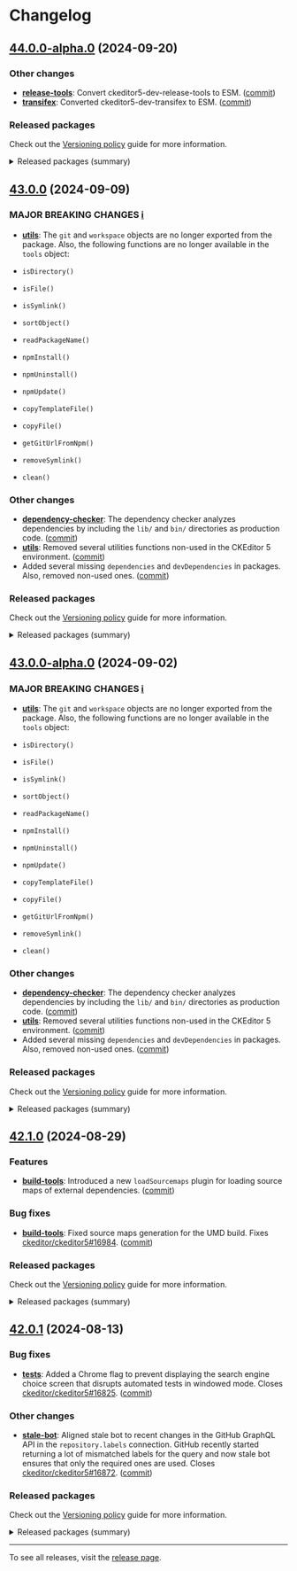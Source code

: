 Changelog
=========

## [44.0.0-alpha.0](https://github.com/ckeditor/ckeditor5-dev/compare/v43.0.0...v44.0.0-alpha.0) (2024-09-20)

### Other changes

* **[release-tools](https://www.npmjs.com/package/@ckeditor/ckeditor5-dev-release-tools)**: Convert ckeditor5-dev-release-tools to ESM. ([commit](https://github.com/ckeditor/ckeditor5-dev/commit/22d7d9d98de7983aa43f749a5b3697862c2c43c9))
* **[transifex](https://www.npmjs.com/package/@ckeditor/ckeditor5-dev-transifex)**: Converted ckeditor5-dev-transifex to ESM. ([commit](https://github.com/ckeditor/ckeditor5-dev/commit/a37d6430b973ead4627fd51b0f4d0a8c24335455))

### Released packages

Check out the [Versioning policy](https://ckeditor.com/docs/ckeditor5/latest/framework/guides/support/versioning-policy.html) guide for more information.

<details>
<summary>Released packages (summary)</summary>

Other releases:

* [@ckeditor/ckeditor5-dev-build-tools](https://www.npmjs.com/package/@ckeditor/ckeditor5-dev-build-tools/v/44.0.0-alpha.0): v43.0.0 => v44.0.0-alpha.0
* [@ckeditor/ckeditor5-dev-bump-year](https://www.npmjs.com/package/@ckeditor/ckeditor5-dev-bump-year/v/44.0.0-alpha.0): v43.0.0 => v44.0.0-alpha.0
* [@ckeditor/ckeditor5-dev-ci](https://www.npmjs.com/package/@ckeditor/ckeditor5-dev-ci/v/44.0.0-alpha.0): v43.0.0 => v44.0.0-alpha.0
* [@ckeditor/ckeditor5-dev-dependency-checker](https://www.npmjs.com/package/@ckeditor/ckeditor5-dev-dependency-checker/v/44.0.0-alpha.0): v43.0.0 => v44.0.0-alpha.0
* [@ckeditor/ckeditor5-dev-docs](https://www.npmjs.com/package/@ckeditor/ckeditor5-dev-docs/v/44.0.0-alpha.0): v43.0.0 => v44.0.0-alpha.0
* [@ckeditor/ckeditor5-dev-release-tools](https://www.npmjs.com/package/@ckeditor/ckeditor5-dev-release-tools/v/44.0.0-alpha.0): v43.0.0 => v44.0.0-alpha.0
* [@ckeditor/ckeditor5-dev-stale-bot](https://www.npmjs.com/package/@ckeditor/ckeditor5-dev-stale-bot/v/44.0.0-alpha.0): v43.0.0 => v44.0.0-alpha.0
* [@ckeditor/ckeditor5-dev-tests](https://www.npmjs.com/package/@ckeditor/ckeditor5-dev-tests/v/44.0.0-alpha.0): v43.0.0 => v44.0.0-alpha.0
* [@ckeditor/ckeditor5-dev-transifex](https://www.npmjs.com/package/@ckeditor/ckeditor5-dev-transifex/v/44.0.0-alpha.0): v43.0.0 => v44.0.0-alpha.0
* [@ckeditor/ckeditor5-dev-translations](https://www.npmjs.com/package/@ckeditor/ckeditor5-dev-translations/v/44.0.0-alpha.0): v43.0.0 => v44.0.0-alpha.0
* [@ckeditor/ckeditor5-dev-utils](https://www.npmjs.com/package/@ckeditor/ckeditor5-dev-utils/v/44.0.0-alpha.0): v43.0.0 => v44.0.0-alpha.0
* [@ckeditor/ckeditor5-dev-web-crawler](https://www.npmjs.com/package/@ckeditor/ckeditor5-dev-web-crawler/v/44.0.0-alpha.0): v43.0.0 => v44.0.0-alpha.0
* [@ckeditor/typedoc-plugins](https://www.npmjs.com/package/@ckeditor/typedoc-plugins/v/44.0.0-alpha.0): v43.0.0 => v44.0.0-alpha.0
</details>


## [43.0.0](https://github.com/ckeditor/ckeditor5-dev/compare/v42.1.0...v43.0.0) (2024-09-09)

### MAJOR BREAKING CHANGES [ℹ️](https://ckeditor.com/docs/ckeditor5/latest/framework/guides/support/versioning-policy.html#major-and-minor-breaking-changes)

* **[utils](https://www.npmjs.com/package/@ckeditor/ckeditor5-dev-utils)**: The `git` and `workspace` objects are no longer exported from the package. Also, the following functions are no longer available in the `tools` object:

* `isDirectory()`
* `isFile()`
* `isSymlink()`
* `sortObject()`
* `readPackageName()`
* `npmInstall()`
* `npmUninstall()`
* `npmUpdate()`
* `copyTemplateFile()`
* `copyFile()`
* `getGitUrlFromNpm()`
* `removeSymlink()`
* `clean()`

### Other changes

* **[dependency-checker](https://www.npmjs.com/package/@ckeditor/ckeditor5-dev-dependency-checker)**: The dependency checker analyzes dependencies by including the `lib/` and `bin/` directories as production code. ([commit](https://github.com/ckeditor/ckeditor5-dev/commit/e84c7019a61fa31c233e961afed014c1c9303989))
* **[utils](https://www.npmjs.com/package/@ckeditor/ckeditor5-dev-utils)**: Removed several utilities functions non-used in the CKEditor 5 environment. ([commit](https://github.com/ckeditor/ckeditor5-dev/commit/e84c7019a61fa31c233e961afed014c1c9303989))
* Added several missing `dependencies` and `devDependencies` in packages. Also, removed non-used ones. ([commit](https://github.com/ckeditor/ckeditor5-dev/commit/e84c7019a61fa31c233e961afed014c1c9303989))

### Released packages

Check out the [Versioning policy](https://ckeditor.com/docs/ckeditor5/latest/framework/guides/support/versioning-policy.html) guide for more information.

<details>
<summary>Released packages (summary)</summary>

Other releases:

* [@ckeditor/ckeditor5-dev-build-tools](https://www.npmjs.com/package/@ckeditor/ckeditor5-dev-build-tools/v/43.0.0): v42.1.0 => v43.0.0
* [@ckeditor/ckeditor5-dev-bump-year](https://www.npmjs.com/package/@ckeditor/ckeditor5-dev-bump-year/v/43.0.0): v42.1.0 => v43.0.0
* [@ckeditor/ckeditor5-dev-ci](https://www.npmjs.com/package/@ckeditor/ckeditor5-dev-ci/v/43.0.0): v42.1.0 => v43.0.0
* [@ckeditor/ckeditor5-dev-dependency-checker](https://www.npmjs.com/package/@ckeditor/ckeditor5-dev-dependency-checker/v/43.0.0): v42.1.0 => v43.0.0
* [@ckeditor/ckeditor5-dev-docs](https://www.npmjs.com/package/@ckeditor/ckeditor5-dev-docs/v/43.0.0): v42.1.0 => v43.0.0
* [@ckeditor/ckeditor5-dev-release-tools](https://www.npmjs.com/package/@ckeditor/ckeditor5-dev-release-tools/v/43.0.0): v42.1.0 => v43.0.0
* [@ckeditor/ckeditor5-dev-stale-bot](https://www.npmjs.com/package/@ckeditor/ckeditor5-dev-stale-bot/v/43.0.0): v42.1.0 => v43.0.0
* [@ckeditor/ckeditor5-dev-tests](https://www.npmjs.com/package/@ckeditor/ckeditor5-dev-tests/v/43.0.0): v42.1.0 => v43.0.0
* [@ckeditor/ckeditor5-dev-transifex](https://www.npmjs.com/package/@ckeditor/ckeditor5-dev-transifex/v/43.0.0): v42.1.0 => v43.0.0
* [@ckeditor/ckeditor5-dev-translations](https://www.npmjs.com/package/@ckeditor/ckeditor5-dev-translations/v/43.0.0): v42.1.0 => v43.0.0
* [@ckeditor/ckeditor5-dev-utils](https://www.npmjs.com/package/@ckeditor/ckeditor5-dev-utils/v/43.0.0): v42.1.0 => v43.0.0
* [@ckeditor/ckeditor5-dev-web-crawler](https://www.npmjs.com/package/@ckeditor/ckeditor5-dev-web-crawler/v/43.0.0): v42.1.0 => v43.0.0
* [@ckeditor/jsdoc-plugins](https://www.npmjs.com/package/@ckeditor/jsdoc-plugins/v/43.0.0): v42.1.0 => v43.0.0
* [@ckeditor/typedoc-plugins](https://www.npmjs.com/package/@ckeditor/typedoc-plugins/v/43.0.0): v42.1.0 => v43.0.0
</details>


## [43.0.0-alpha.0](https://github.com/ckeditor/ckeditor5-dev/compare/v42.1.0...v43.0.0-alpha.0) (2024-09-02)

### MAJOR BREAKING CHANGES [ℹ️](https://ckeditor.com/docs/ckeditor5/latest/framework/guides/support/versioning-policy.html#major-and-minor-breaking-changes)

* **[utils](https://www.npmjs.com/package/@ckeditor/ckeditor5-dev-utils)**: The `git` and `workspace` objects are no longer exported from the package. Also, the following functions are no longer available in the `tools` object:

* `isDirectory()`
* `isFile()`
* `isSymlink()`
* `sortObject()`
* `readPackageName()`
* `npmInstall()`
* `npmUninstall()`
* `npmUpdate()`
* `copyTemplateFile()`
* `copyFile()`
* `getGitUrlFromNpm()`
* `removeSymlink()`
* `clean()`

### Other changes

* **[dependency-checker](https://www.npmjs.com/package/@ckeditor/ckeditor5-dev-dependency-checker)**: The dependency checker analyzes dependencies by including the `lib/` and `bin/` directories as production code. ([commit](https://github.com/ckeditor/ckeditor5-dev/commit/e84c7019a61fa31c233e961afed014c1c9303989))
* **[utils](https://www.npmjs.com/package/@ckeditor/ckeditor5-dev-utils)**: Removed several utilities functions non-used in the CKEditor 5 environment. ([commit](https://github.com/ckeditor/ckeditor5-dev/commit/e84c7019a61fa31c233e961afed014c1c9303989))
* Added several missing `dependencies` and `devDependencies` in packages. Also, removed non-used ones. ([commit](https://github.com/ckeditor/ckeditor5-dev/commit/e84c7019a61fa31c233e961afed014c1c9303989))

### Released packages

Check out the [Versioning policy](https://ckeditor.com/docs/ckeditor5/latest/framework/guides/support/versioning-policy.html) guide for more information.

<details>
<summary>Released packages (summary)</summary>

Other releases:

* [@ckeditor/ckeditor5-dev-build-tools](https://www.npmjs.com/package/@ckeditor/ckeditor5-dev-build-tools/v/43.0.0-alpha.0): v42.1.0 => v43.0.0-alpha.0
* [@ckeditor/ckeditor5-dev-bump-year](https://www.npmjs.com/package/@ckeditor/ckeditor5-dev-bump-year/v/43.0.0-alpha.0): v42.1.0 => v43.0.0-alpha.0
* [@ckeditor/ckeditor5-dev-ci](https://www.npmjs.com/package/@ckeditor/ckeditor5-dev-ci/v/43.0.0-alpha.0): v42.1.0 => v43.0.0-alpha.0
* [@ckeditor/ckeditor5-dev-dependency-checker](https://www.npmjs.com/package/@ckeditor/ckeditor5-dev-dependency-checker/v/43.0.0-alpha.0): v42.1.0 => v43.0.0-alpha.0
* [@ckeditor/ckeditor5-dev-docs](https://www.npmjs.com/package/@ckeditor/ckeditor5-dev-docs/v/43.0.0-alpha.0): v42.1.0 => v43.0.0-alpha.0
* [@ckeditor/ckeditor5-dev-release-tools](https://www.npmjs.com/package/@ckeditor/ckeditor5-dev-release-tools/v/43.0.0-alpha.0): v42.1.0 => v43.0.0-alpha.0
* [@ckeditor/ckeditor5-dev-stale-bot](https://www.npmjs.com/package/@ckeditor/ckeditor5-dev-stale-bot/v/43.0.0-alpha.0): v42.1.0 => v43.0.0-alpha.0
* [@ckeditor/ckeditor5-dev-tests](https://www.npmjs.com/package/@ckeditor/ckeditor5-dev-tests/v/43.0.0-alpha.0): v42.1.0 => v43.0.0-alpha.0
* [@ckeditor/ckeditor5-dev-transifex](https://www.npmjs.com/package/@ckeditor/ckeditor5-dev-transifex/v/43.0.0-alpha.0): v42.1.0 => v43.0.0-alpha.0
* [@ckeditor/ckeditor5-dev-translations](https://www.npmjs.com/package/@ckeditor/ckeditor5-dev-translations/v/43.0.0-alpha.0): v42.1.0 => v43.0.0-alpha.0
* [@ckeditor/ckeditor5-dev-utils](https://www.npmjs.com/package/@ckeditor/ckeditor5-dev-utils/v/43.0.0-alpha.0): v42.1.0 => v43.0.0-alpha.0
* [@ckeditor/ckeditor5-dev-web-crawler](https://www.npmjs.com/package/@ckeditor/ckeditor5-dev-web-crawler/v/43.0.0-alpha.0): v42.1.0 => v43.0.0-alpha.0
* [@ckeditor/jsdoc-plugins](https://www.npmjs.com/package/@ckeditor/jsdoc-plugins/v/43.0.0-alpha.0): v42.1.0 => v43.0.0-alpha.0
* [@ckeditor/typedoc-plugins](https://www.npmjs.com/package/@ckeditor/typedoc-plugins/v/43.0.0-alpha.0): v42.1.0 => v43.0.0-alpha.0
</details>


## [42.1.0](https://github.com/ckeditor/ckeditor5-dev/compare/v42.0.1...v42.1.0) (2024-08-29)

### Features

* **[build-tools](https://www.npmjs.com/package/@ckeditor/ckeditor5-dev-build-tools)**: Introduced a new `loadSourcemaps` plugin for loading source maps of external dependencies. ([commit](https://github.com/ckeditor/ckeditor5-dev/commit/defb966ca3e090d062d173e5098a2325696491ec))

### Bug fixes

* **[build-tools](https://www.npmjs.com/package/@ckeditor/ckeditor5-dev-build-tools)**: Fixed source maps generation for the UMD build. Fixes [ckeditor/ckeditor5#16984](https://github.com/ckeditor/ckeditor5/issues/16984). ([commit](https://github.com/ckeditor/ckeditor5-dev/commit/defb966ca3e090d062d173e5098a2325696491ec))

### Released packages

Check out the [Versioning policy](https://ckeditor.com/docs/ckeditor5/latest/framework/guides/support/versioning-policy.html) guide for more information.

<details>
<summary>Released packages (summary)</summary>

Releases containing new features:

* [@ckeditor/ckeditor5-dev-build-tools](https://www.npmjs.com/package/@ckeditor/ckeditor5-dev-build-tools/v/42.1.0): v42.0.1 => v42.1.0

Other releases:

* [@ckeditor/ckeditor5-dev-bump-year](https://www.npmjs.com/package/@ckeditor/ckeditor5-dev-bump-year/v/42.1.0): v42.0.1 => v42.1.0
* [@ckeditor/ckeditor5-dev-ci](https://www.npmjs.com/package/@ckeditor/ckeditor5-dev-ci/v/42.1.0): v42.0.1 => v42.1.0
* [@ckeditor/ckeditor5-dev-dependency-checker](https://www.npmjs.com/package/@ckeditor/ckeditor5-dev-dependency-checker/v/42.1.0): v42.0.1 => v42.1.0
* [@ckeditor/ckeditor5-dev-docs](https://www.npmjs.com/package/@ckeditor/ckeditor5-dev-docs/v/42.1.0): v42.0.1 => v42.1.0
* [@ckeditor/ckeditor5-dev-release-tools](https://www.npmjs.com/package/@ckeditor/ckeditor5-dev-release-tools/v/42.1.0): v42.0.1 => v42.1.0
* [@ckeditor/ckeditor5-dev-stale-bot](https://www.npmjs.com/package/@ckeditor/ckeditor5-dev-stale-bot/v/42.1.0): v42.0.1 => v42.1.0
* [@ckeditor/ckeditor5-dev-tests](https://www.npmjs.com/package/@ckeditor/ckeditor5-dev-tests/v/42.1.0): v42.0.1 => v42.1.0
* [@ckeditor/ckeditor5-dev-transifex](https://www.npmjs.com/package/@ckeditor/ckeditor5-dev-transifex/v/42.1.0): v42.0.1 => v42.1.0
* [@ckeditor/ckeditor5-dev-translations](https://www.npmjs.com/package/@ckeditor/ckeditor5-dev-translations/v/42.1.0): v42.0.1 => v42.1.0
* [@ckeditor/ckeditor5-dev-utils](https://www.npmjs.com/package/@ckeditor/ckeditor5-dev-utils/v/42.1.0): v42.0.1 => v42.1.0
* [@ckeditor/ckeditor5-dev-web-crawler](https://www.npmjs.com/package/@ckeditor/ckeditor5-dev-web-crawler/v/42.1.0): v42.0.1 => v42.1.0
* [@ckeditor/jsdoc-plugins](https://www.npmjs.com/package/@ckeditor/jsdoc-plugins/v/42.1.0): v42.0.1 => v42.1.0
* [@ckeditor/typedoc-plugins](https://www.npmjs.com/package/@ckeditor/typedoc-plugins/v/42.1.0): v42.0.1 => v42.1.0
</details>


## [42.0.1](https://github.com/ckeditor/ckeditor5-dev/compare/v42.0.0...v42.0.1) (2024-08-13)

### Bug fixes

* **[tests](https://www.npmjs.com/package/@ckeditor/ckeditor5-dev-tests)**: Added a Chrome flag to prevent displaying the search engine choice screen that disrupts automated tests in windowed mode. Closes [ckeditor/ckeditor5#16825](https://github.com/ckeditor/ckeditor5/issues/16825). ([commit](https://github.com/ckeditor/ckeditor5-dev/commit/4f7291f1f8114ed0184f11a51c74752c6d8ecaa9))

### Other changes

* **[stale-bot](https://www.npmjs.com/package/@ckeditor/ckeditor5-dev-stale-bot)**: Aligned stale bot to recent changes in the GitHub GraphQL API in the `repository.labels` connection. GitHub recently started returning a lot of mismatched labels for the query and now stale bot ensures that only the required ones are used. Closes [ckeditor/ckeditor5#16872](https://github.com/ckeditor/ckeditor5/issues/16872). ([commit](https://github.com/ckeditor/ckeditor5-dev/commit/666daf6cfe52b5ce63e7937168022eb86fcb4f9c))

### Released packages

Check out the [Versioning policy](https://ckeditor.com/docs/ckeditor5/latest/framework/guides/support/versioning-policy.html) guide for more information.

<details>
<summary>Released packages (summary)</summary>

Other releases:

* [@ckeditor/ckeditor5-dev-build-tools](https://www.npmjs.com/package/@ckeditor/ckeditor5-dev-build-tools/v/42.0.1): v42.0.0 => v42.0.1
* [@ckeditor/ckeditor5-dev-bump-year](https://www.npmjs.com/package/@ckeditor/ckeditor5-dev-bump-year/v/42.0.1): v42.0.0 => v42.0.1
* [@ckeditor/ckeditor5-dev-ci](https://www.npmjs.com/package/@ckeditor/ckeditor5-dev-ci/v/42.0.1): v42.0.0 => v42.0.1
* [@ckeditor/ckeditor5-dev-dependency-checker](https://www.npmjs.com/package/@ckeditor/ckeditor5-dev-dependency-checker/v/42.0.1): v42.0.0 => v42.0.1
* [@ckeditor/ckeditor5-dev-docs](https://www.npmjs.com/package/@ckeditor/ckeditor5-dev-docs/v/42.0.1): v42.0.0 => v42.0.1
* [@ckeditor/ckeditor5-dev-release-tools](https://www.npmjs.com/package/@ckeditor/ckeditor5-dev-release-tools/v/42.0.1): v42.0.0 => v42.0.1
* [@ckeditor/ckeditor5-dev-stale-bot](https://www.npmjs.com/package/@ckeditor/ckeditor5-dev-stale-bot/v/42.0.1): v42.0.0 => v42.0.1
* [@ckeditor/ckeditor5-dev-tests](https://www.npmjs.com/package/@ckeditor/ckeditor5-dev-tests/v/42.0.1): v42.0.0 => v42.0.1
* [@ckeditor/ckeditor5-dev-transifex](https://www.npmjs.com/package/@ckeditor/ckeditor5-dev-transifex/v/42.0.1): v42.0.0 => v42.0.1
* [@ckeditor/ckeditor5-dev-translations](https://www.npmjs.com/package/@ckeditor/ckeditor5-dev-translations/v/42.0.1): v42.0.0 => v42.0.1
* [@ckeditor/ckeditor5-dev-utils](https://www.npmjs.com/package/@ckeditor/ckeditor5-dev-utils/v/42.0.1): v42.0.0 => v42.0.1
* [@ckeditor/ckeditor5-dev-web-crawler](https://www.npmjs.com/package/@ckeditor/ckeditor5-dev-web-crawler/v/42.0.1): v42.0.0 => v42.0.1
* [@ckeditor/jsdoc-plugins](https://www.npmjs.com/package/@ckeditor/jsdoc-plugins/v/42.0.1): v42.0.0 => v42.0.1
* [@ckeditor/typedoc-plugins](https://www.npmjs.com/package/@ckeditor/typedoc-plugins/v/42.0.1): v42.0.0 => v42.0.1
</details>

---

To see all releases, visit the [release page](https://github.com/ckeditor/ckeditor5-dev/releases).

